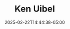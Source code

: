 ---
title: Ken Uibel
date: 2025-02-22T14:44:38-05:00
featured_image: Ken-Uibel.webp
featured_image_attr: 
featured_image_attr_link: 
featured_image_alt: 
featured_image_caption: 
Socials:
  Facebook: 
  Twitter: 
  Instagram: 
  LinkedIn: 
  IBDB: 
  IMDb:
  Website: 
Press: 
- "One of Us: For the Uibels, working at the Alhambra is a family affair | Florida Times-Union": https://www.jacksonville.com/story/entertainment/local/2013/12/03/one-us-uibels-working-alhambra-family-affair/15807309007/
---